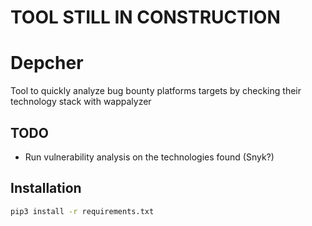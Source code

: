# TOOL STILL IN CONSTRUCTION
# Depcher
Tool to quickly analyze bug bounty platforms targets by checking their technology stack with wappalyzer 

## TODO

- Run vulnerability analysis on the technologies found (Snyk?)

## Installation
```bash
pip3 install -r requirements.txt
```
